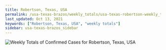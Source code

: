 ```yaml
---
title: Robertson, Texas, USA
permalink: /usa-texas-brazos/weekly_totals/usa-texas-robertson-weekly_totals.html
last_updated: Oct 13, 2021
keywords: ["Robertson, Texas, USA", "weekly totals"]
sidebar: usa-texas-brazos_sidebar
---
```


![Weekly Totals of Confirmed Cases for Robertson, Texas, USA](/covid_tracker/images/graphs/usa-texas-robertson-weekly_totals_graph.png)
